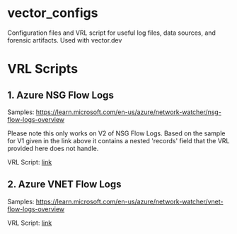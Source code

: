 # vector_configs
Configuration files and VRL script for useful log files, data sources, and forensic artifacts. Used with vector.dev

# VRL Scripts

## 1. Azure NSG Flow Logs

Samples: https://learn.microsoft.com/en-us/azure/network-watcher/nsg-flow-logs-overview

Please note this only works on V2 of NSG Flow Logs. Based on the sample for V1 given in the link above it contains a nested 'records' field that the VRL provided here does not handle.

VRL Script: [link](nsg_flow_logs.vrl)

## 2. Azure VNET Flow Logs

Samples: https://learn.microsoft.com/en-us/azure/network-watcher/vnet-flow-logs-overview

VRL Script: [link](vnet_flow_logs.vrl)